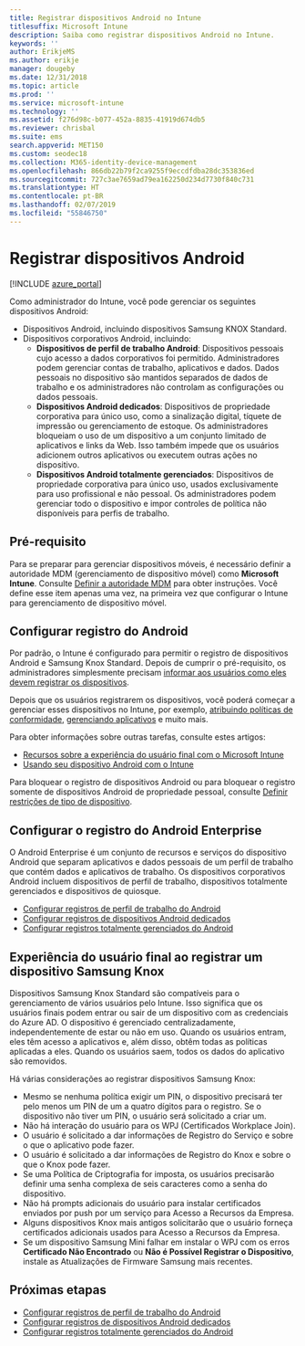 ```yaml
---
title: Registrar dispositivos Android no Intune
titlesuffix: Microsoft Intune
description: Saiba como registrar dispositivos Android no Intune.
keywords: ''
author: ErikjeMS
ms.author: erikje
manager: dougeby
ms.date: 12/31/2018
ms.topic: article
ms.prod: ''
ms.service: microsoft-intune
ms.technology: ''
ms.assetid: f276d98c-b077-452a-8835-41919d674db5
ms.reviewer: chrisbal
ms.suite: ems
search.appverid: MET150
ms.custom: seodec18
ms.collection: M365-identity-device-management
ms.openlocfilehash: 866db22b79f2ca9255f9eccdfdba28dc353836ed
ms.sourcegitcommit: 727c3ae7659ad79ea162250d234d7730f840c731
ms.translationtype: HT
ms.contentlocale: pt-BR
ms.lasthandoff: 02/07/2019
ms.locfileid: "55846750"
---
```

# <a name="enroll-android-devices"></a>Registrar dispositivos Android

[!INCLUDE [azure_portal](./includes/azure_portal.md)]

Como administrador do Intune, você pode gerenciar os seguintes dispositivos Android:
- Dispositivos Android, incluindo dispositivos Samsung KNOX Standard.
- Dispositivos corporativos Android, incluindo:
    - **Dispositivos de perfil de trabalho Android**: Dispositivos pessoais cujo acesso a dados corporativos foi permitido. Administradores podem gerenciar contas de trabalho, aplicativos e dados. Dados pessoais no dispositivo são mantidos separados de dados de trabalho e os administradores não controlam as configurações ou dados pessoais. 
    - **Dispositivos Android dedicados**: Dispositivos de propriedade corporativa para único uso, como a sinalização digital, tíquete de impressão ou gerenciamento de estoque. Os administradores bloqueiam o uso de um dispositivo a um conjunto limitado de aplicativos e links da Web. Isso também impede que os usuários adicionem outros aplicativos ou executem outras ações no dispositivo.
    - **Dispositivos Android totalmente gerenciados**: Dispositivos de propriedade corporativa para único uso, usados exclusivamente para uso profissional e não pessoal. Os administradores podem gerenciar todo o dispositivo e impor controles de política não disponíveis para perfis de trabalho. 

## <a name="prerequisite"></a>Pré-requisito

Para se preparar para gerenciar dispositivos móveis, é necessário definir a autoridade MDM (gerenciamento de dispositivo móvel) como **Microsoft Intune**. Consulte [Definir a autoridade MDM](mdm-authority-set.md) para obter instruções. Você define esse item apenas uma vez, na primeira vez que configurar o Intune para gerenciamento de dispositivo móvel.

## <a name="set-up-android-enrollment"></a>Configurar registro do Android

Por padrão, o Intune é configurado para permitir o registro de dispositivos Android e Samsung Knox Standard. Depois de cumprir o pré-requisito, os administradores simplesmente precisam [informar aos usuários como eles devem registrar os dispositivos](/intune-user-help/enroll-your-device-in-intune-android).

Depois que os usuários registrarem os dispositivos, você poderá começar a gerenciar esses dispositivos no Intune, por exemplo, [atribuindo políticas de conformidade](compliance-policy-create-android.md), [gerenciando aplicativos](app-management.md) e muito mais.

Para obter informações sobre outras tarefas, consulte estes artigos:

- [Recursos sobre a experiência do usuário final com o Microsoft Intune](end-user-educate.md)
- [Usando seu dispositivo Android com o Intune](https://docs.microsoft.com/intune-user-help/using-your-android-device-with-intune)

Para bloquear o registro de dispositivos Android ou para bloquear o registro somente de dispositivos Android de propriedade pessoal, consulte [Definir restrições de tipo de dispositivo](enrollment-restrictions-set.md).

## <a name="set-up-android-enterprise-enrollment"></a>Configurar o registro do Android Enterprise

O Android Enterprise é um conjunto de recursos e serviços do dispositivo Android que separam aplicativos e dados pessoais de um perfil de trabalho que contém dados e aplicativos de trabalho. Os dispositivos corporativos Android incluem dispositivos de perfil de trabalho, dispositivos totalmente gerenciados e dispositivos de quiosque. 

- [Configurar registros de perfil de trabalho do Android](android-work-profile-enroll.md)
- [Configurar registros de dispositivos Android dedicados](android-kiosk-enroll.md)
- [Configurar registros totalmente gerenciados do Android](android-fully-managed-enroll.md)

## <a name="end-user-experience-when-enrolling-a-samsung-knox-device"></a>Experiência do usuário final ao registrar um dispositivo Samsung Knox

Dispositivos Samsung Knox Standard são compatíveis para o gerenciamento de vários usuários pelo Intune. Isso significa que os usuários finais podem entrar ou sair de um dispositivo com as credenciais do Azure AD. O dispositivo é gerenciado centralizadamente, independentemente de estar ou não em uso. Quando os usuários entram, eles têm acesso a aplicativos e, além disso, obtêm todas as políticas aplicadas a eles. Quando os usuários saem, todos os dados do aplicativo são removidos.

Há várias considerações ao registrar dispositivos Samsung Knox:
-   Mesmo se nenhuma política exigir um PIN, o dispositivo precisará ter pelo menos um PIN de um a quatro dígitos para o registro. Se o dispositivo não tiver um PIN, o usuário será solicitado a criar um.
-   Não há interação do usuário para os WPJ (Certificados Workplace Join).
-   O usuário é solicitado a dar informações de Registro do Serviço e sobre o que o aplicativo pode fazer.
-   O usuário é solicitado a dar informações de Registro do Knox e sobre o que o Knox pode fazer.
-   Se uma Política de Criptografia for imposta, os usuários precisarão definir uma senha complexa de seis caracteres como a senha do dispositivo.
-   Não há prompts adicionais do usuário para instalar certificados enviados por push por um serviço para Acesso a Recursos da Empresa.
- Alguns dispositivos Knox mais antigos solicitarão que o usuário forneça certificados adicionais usados para Acesso a Recursos da Empresa.
- Se um dispositivo Samsung Mini falhar em instalar o WPJ com os erros **Certificado Não Encontrado** ou **Não é Possível Registrar o Dispositivo**, instale as Atualizações de Firmware Samsung mais recentes.

## <a name="next-steps"></a>Próximas etapas

- [Configurar registros de perfil de trabalho do Android](android-work-profile-enroll.md)
- [Configurar registros de dispositivos Android dedicados](android-kiosk-enroll.md)
- [Configurar registros totalmente gerenciados do Android](android-fully-managed-enroll.md)
